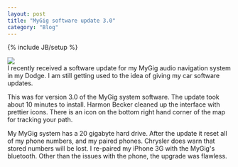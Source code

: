 ```yaml
---
layout: post
title: "MyGig software update 3.0"
category: "Blog"
---
```

{% include JB/setup %}

![](http://www.fekke.com/blog/images//Charger011web.jpg)  
 I recently received a software update for my MyGig audio navigation system in my Dodge. I am still getting used to the idea of giving my car software updates.

This was for version 3.0 of the MyGig system software. The update took about 10 minutes to install. Harmon Becker cleaned up the interface with prettier icons. There is an icon on the bottom right hand corner of the map for tracking your path.

My MyGig system has a 20 gigabyte hard drive. After the update it reset all of my phone numbers, and my paired phones. Chrysler does warn that stored numbers will be lost. I re-paired my iPhone 3G with the MyGig's bluetooth. Other than the issues with the phone, the upgrade was flawless.